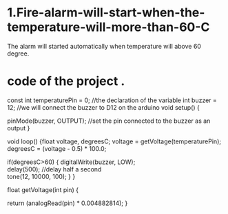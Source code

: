 # 1.Fire-alarm-will-start-when-the-temperature-will-more-than-60-C
The alarm will started  automatically when  temperature  will above 60 degree.
# code of the project .


const int temperaturePin = 0; //the declaration of the variable
int buzzer = 12; 
//we will connect the buzzer to D12 on the arduino
void setup()
{

pinMode(buzzer, OUTPUT);
//set the pin connected to the buzzer as an output
}

void loop()
{float voltage, degreesC;
voltage = getVoltage(temperaturePin);
degreesC = (voltage - 0.5) * 100.0;

  if(degreesC>60)
  {
  digitalWrite(buzzer, LOW);    
  delay(500);  //delay half a second           
  tone(12, 10000, 100);
  }
}

float getVoltage(int pin)
{
  
  return (analogRead(pin) * 0.004882814);
}
